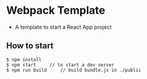 # Webpack Template
* A template to start a React App project
## How to start
	$ npm install
	$ npm start		// to start a dev server
	$ npm run build		// build bundle.js in ./public

